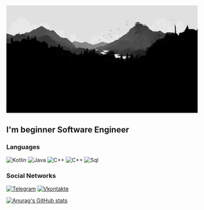 ![Header](https://github.com/ultraxion2000/ultraxion2000/blob/main/assets/1614438783_43-p-fon-minimalizm-temnii-74.jpg)
## I'm beginner Software Engineer

### Languages
![Kotlin](https://img.shields.io/badge/-Kotlin-0E2336?style=for-the-badge&logo=Kotlin)
![Java](https://img.shields.io/badge/-Java-0E2336?style=for-the-badge&logo=Java)
![C++](https://img.shields.io/badge/-C++-0E2336?style=for-the-badge&logo=C%2b%2b)
![C++](https://img.shields.io/badge/-C-0E2336?style=for-the-badge&logo=C)
![Sql](https://img.shields.io/badge/-SQL-0E2336?style=for-the-badge&logo=mysql)

### Social Networks 
[![Telegram](https://img.shields.io/badge/-Telegram-0E2336?style=for-the-badge&logo=telegram)](https://t.me/sane4ek2000)
[![Vkontakte](https://img.shields.io/badge/-Vkontakte-0E2336?style=for-the-badge&logo=Vk)](https://vk.com/sane4ek2000)

[![Anurag's GitHub stats](https://github-readme-stats.vercel.app/api?username=Ultraxion2000&show_icons=true&theme=swift)](https://github.com/anuraghazra/github-readme-stats)


